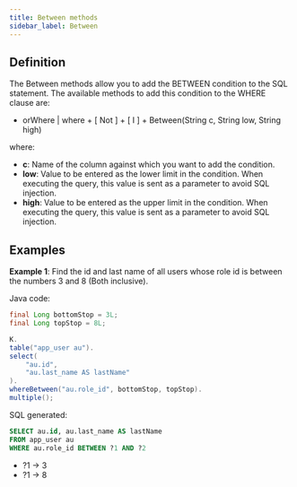 ```yaml
---
title: Between methods
sidebar_label: Between
---
```


## Definition

The Between methods allow you to add the BETWEEN condition to the SQL statement. The available methods to add this condition to the WHERE clause are:

- orWhere | where + [ Not ] + [ I ] + Between(String c, String low, String high)

where:

- **c**: Name of the column against which you want to add the condition.
- **low**: Value to be entered as the lower limit in the condition. When executing the query, this value is sent as a parameter to avoid SQL injection.
- **high**: Value to be entered as the upper limit in the condition. When executing the query, this value is sent as a parameter to avoid SQL injection.

## Examples

**Example 1**: Find the id and last name of all users whose role id is between the numbers 3 and 8 (Both inclusive).

Java code:

```java showLineNumbers
final Long bottomStop = 3L;
final Long topStop = 8L;

K.
table("app_user au").
select(
    "au.id",
    "au.last_name AS lastName"
).
whereBetween("au.role_id", bottomStop, topStop).
multiple();
```

SQL generated:

```sql showLineNumbers
SELECT au.id, au.last_name AS lastName
FROM app_user au
WHERE au.role_id BETWEEN ?1 AND ?2
```

- ?1 → 3
- ?1 → 8